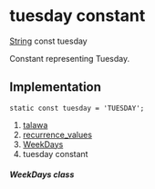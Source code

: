 
<div>

# tuesday constant

</div>


[String](https://api.flutter.dev/flutter/dart-core/String-class.html)
const tuesday



Constant representing Tuesday.



## Implementation

``` language-dart
static const tuesday = 'TUESDAY';
```







1.  [talawa](../../index.md)
2.  [recurrence_values](../../constants_recurrence_values/)
3.  [WeekDays](../../constants_recurrence_values/WeekDays-class.md)
4.  tuesday constant

##### WeekDays class







